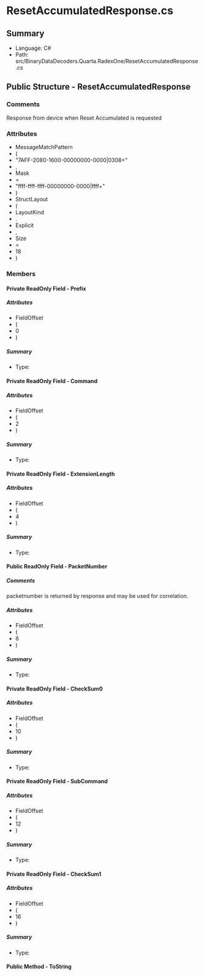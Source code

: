 ﻿# ResetAccumulatedResponse.cs

## Summary

* Language: C#
* Path: src/BinaryDataDecoders.Quarta.RadexOne/ResetAccumulatedResponse.cs

## Public Structure - ResetAccumulatedResponse

### Comments

 <summary>
 Response from device when Reset Accumulated is requested
 </summary>

### Attributes

 - MessageMatchPattern
 - (
 - "7AFF-2080-1600-00000000-0000|0308+"
 - ,
 - Mask
 - =
 - "ffff-ffff-ffff-00000000-0000|ffff+"
 - )
 - StructLayout
 - (
 - LayoutKind
 - .
 - Explicit
 - ,
 - Size
 - =
 - 18
 - )

### Members

#### Private ReadOnly Field - Prefix

##### Attributes

 - FieldOffset
 - (
 - 0
 - )

##### Summary

 * Type: 

#### Private ReadOnly Field - Command

##### Attributes

 - FieldOffset
 - (
 - 2
 - )

##### Summary

 * Type: 

#### Private ReadOnly Field - ExtensionLength

##### Attributes

 - FieldOffset
 - (
 - 4
 - )

##### Summary

 * Type: 

#### Public ReadOnly Field - PacketNumber

##### Comments

 <summary>
 packetnumber is returned by response and may be used for correlation.
 </summary>

##### Attributes

 - FieldOffset
 - (
 - 6
 - )

##### Summary

 * Type: 

#### Private ReadOnly Field - CheckSum0

##### Attributes

 - FieldOffset
 - (
 - 10
 - )

##### Summary

 * Type: 

#### Private ReadOnly Field - SubCommand

##### Attributes

 - FieldOffset
 - (
 - 12
 - )

##### Summary

 * Type: 

#### Private ReadOnly Field - CheckSum1

##### Attributes

 - FieldOffset
 - (
 - 16
 - )

##### Summary

 * Type: 

#### Public Method - ToString


